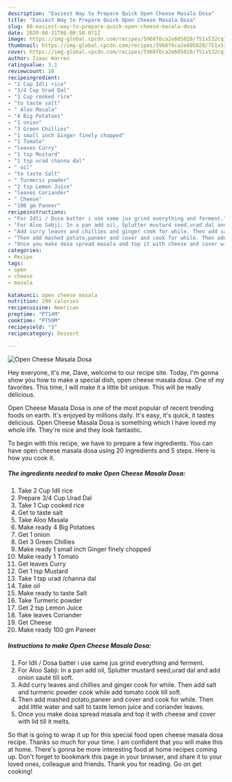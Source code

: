 ```yaml
---
description: "Easiest Way to Prepare Quick Open Cheese Masala Dosa"
title: "Easiest Way to Prepare Quick Open Cheese Masala Dosa"
slug: 88-easiest-way-to-prepare-quick-open-cheese-masala-dosa
date: 2020-08-31T06:00:50.071Z
image: https://img-global.cpcdn.com/recipes/5968f6ca2e605028/751x532cq70/open-cheese-masala-dosa-recipe-main-photo.jpg
thumbnail: https://img-global.cpcdn.com/recipes/5968f6ca2e605028/751x532cq70/open-cheese-masala-dosa-recipe-main-photo.jpg
cover: https://img-global.cpcdn.com/recipes/5968f6ca2e605028/751x532cq70/open-cheese-masala-dosa-recipe-main-photo.jpg
author: Isaac Warren
ratingvalue: 3.1
reviewcount: 10
recipeingredient:
- "2 Cup Idli rice"
- "3/4 Cup Urad Dal"
- "1 Cup cooked rice"
- "to taste salt"
- " Aloo Masala"
- "4 Big Potatoes"
- "1 onion"
- "3 Green Chillies"
- "1 small inch Ginger finely chopped"
- "1 Tomato"
- "leaves Curry"
- "1 tsp Mustard"
- "1 tsp urad channa dal"
- " oil"
- "to taste Salt"
- " Turmeric powder"
- "2 tsp Lemon Juice"
- "leaves Coriander"
- " Cheese"
- "100 gm Paneer"
recipeinstructions:
- "For Idli / Dosa batter i use same jus grind everything and ferment."
- "For Aloo Sabji: In a pan add oil, Splutter mustard seed,urad dal and add onion sauté till soft."
- "Add curry leaves and chillies and ginger cook for while. Then add salt and turmeric powder cook while add tomato cook till soft."
- "Then add mashed potato,paneer and cover and cook for while. Then add little water and salt to taste lemon juice and coriander leaves."
- "Once you make dosa spread masala and top it with cheese and cover with lid till it melts."
categories:
- Recipe
tags:
- open
- cheese
- masala

katakunci: open cheese masala 
nutrition: 299 calories
recipecuisine: American
preptime: "PT14M"
cooktime: "PT50M"
recipeyield: "3"
recipecategory: Dessert

---
```



![Open Cheese Masala Dosa](https://img-global.cpcdn.com/recipes/5968f6ca2e605028/751x532cq70/open-cheese-masala-dosa-recipe-main-photo.jpg)

Hey everyone, it's me, Dave, welcome to our recipe site. Today, I'm gonna show you how to make a special dish, open cheese masala dosa. One of my favorites. This time, I will make it a little bit unique. This will be really delicious.

Open Cheese Masala Dosa is one of the most popular of recent trending foods on earth. It's enjoyed by millions daily. It's easy, it's quick, it tastes delicious. Open Cheese Masala Dosa is something which I have loved my whole life. They're nice and they look fantastic.




To begin with this recipe, we have to prepare a few ingredients. You can have open cheese masala dosa using 20 ingredients and 5 steps. Here is how you cook it.

<!--inarticleads1-->

##### The ingredients needed to make Open Cheese Masala Dosa:

1. Take 2 Cup Idli rice
1. Prepare 3/4 Cup Urad Dal
1. Take 1 Cup cooked rice
1. Get to taste salt
1. Take  Aloo Masala
1. Make ready 4 Big Potatoes
1. Get 1 onion
1. Get 3 Green Chillies
1. Make ready 1 small inch Ginger finely chopped
1. Make ready 1 Tomato
1. Get leaves Curry
1. Get 1 tsp Mustard
1. Take 1 tsp urad /channa dal
1. Take  oil
1. Make ready to taste Salt
1. Take  Turmeric powder
1. Get 2 tsp Lemon Juice
1. Take leaves Coriander
1. Get  Cheese
1. Make ready 100 gm Paneer




<!--inarticleads2-->

##### Instructions to make Open Cheese Masala Dosa:

1. For Idli / Dosa batter i use same jus grind everything and ferment.
1. For Aloo Sabji: In a pan add oil, Splutter mustard seed,urad dal and add onion sauté till soft.
1. Add curry leaves and chillies and ginger cook for while. Then add salt and turmeric powder cook while add tomato cook till soft.
1. Then add mashed potato,paneer and cover and cook for while. Then add little water and salt to taste lemon juice and coriander leaves.
1. Once you make dosa spread masala and top it with cheese and cover with lid till it melts.




So that is going to wrap it up for this special food open cheese masala dosa recipe. Thanks so much for your time. I am confident that you will make this at home. There's gonna be more interesting food at home recipes coming up. Don't forget to bookmark this page in your browser, and share it to your loved ones, colleague and friends. Thank you for reading. Go on get cooking!
